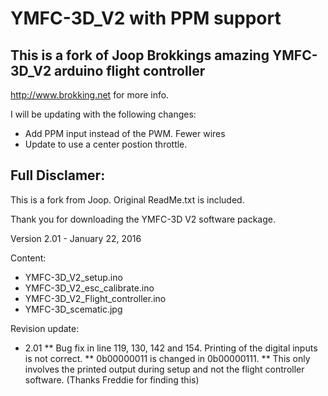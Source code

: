 # YMFC-3D_V2 with PPM support 
## This is a fork of Joop Brokkings amazing YMFC-3D_V2 arduino flight controller

http://www.brokking.net for more info.

I will be updating with the following changes:
* Add PPM input instead of the PWM.  Fewer wires
* Update to use a center postion throttle.


## Full Disclamer:
This is a fork from Joop.  Original ReadMe.txt is included.

Thank you for downloading the YMFC-3D V2 software package. 

Version 2.01 - January 22, 2016

Content:
* YMFC-3D_V2_setup.ino
* YMFC-3D_V2_esc_calibrate.ino
* YMFC-3D_V2_Flight_controller.ino
* YMFC-3D_scematic.jpg

Revision update:
* 2.01
** Bug fix in line 119, 130, 142 and 154. Printing of the digital inputs is not correct.
** 0b00000011 is changed in 0b00000111.
** This only involves the printed output during setup and not the flight controller software. (Thanks Freddie for finding this)